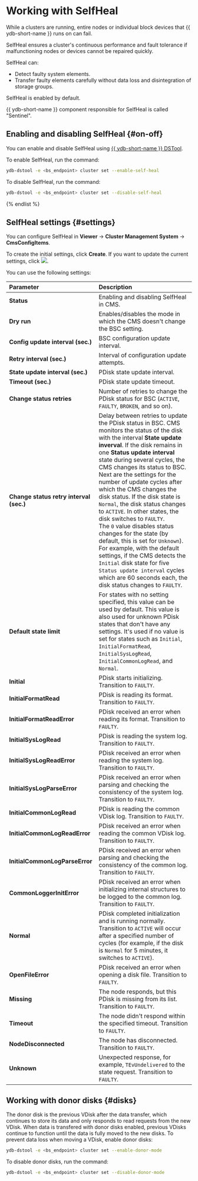# Working with SelfHeal

While a clusters are running, entire nodes or individual block devices that {{ ydb-short-name }} runs on can fail.

SelfHeal ensures a cluster's continuous performance and fault tolerance if malfunctioning nodes or devices cannot be repaired quickly.

SelfHeal can:

* Detect faulty system elements.
* Transfer faulty elements carefully without data loss and disintegration of storage groups.

SelfHeal is enabled by default.

{{ ydb-short-name }} component responsible for SelfHeal is called "Sentinel".

## Enabling and disabling SelfHeal {#on-off}

You can enable and disable SelfHeal using [{{ ydb-short-name }} DSTool](../../reference/ydb-dstool/index.md).

To enable SelfHeal, run the command:

```bash
ydb-dstool -e <bs_endpoint> cluster set --enable-self-heal
```

To disable SelfHeal, run the command:

```bash
ydb-dstool -e <bs_endpoint> cluster set --disable-self-heal
```

{% endlist %}

## SelfHeal settings {#settings}

You can configure SelfHeal in **Viewer** → **Cluster Management System** → **CmsConfigItems**.

To create the initial settings, click **Create**. If you want to update the current settings, click ![](../../_assets/pencil.svg).

You can use the following settings:

| **Parameter** | **Description** |
|:---------------------------------------- |:------------------------------------------------------------------------------------------------------------------------------------------------------------------------ |
| **Status** | Enabling and disabling SelfHeal in CMS. |
| **Dry run** | Enables/disables the mode in which the CMS doesn't change the BSC setting. |
| **Config update interval (sec.)** | BSC configuration update interval. |
| **Retry interval (sec.)** | Interval of configuration update attempts. |
| **State update interval (sec.)** | PDisk state update interval. |
| **Timeout (sec.)** | PDisk state update timeout. |
| **Change status retries** | Number of retries to change the PDisk status for BSC (`ACTIVE`, `FAULTY`, `BROKEN`, and so on). |
| **Change status retry interval (sec.)** | Delay between retries to update the PDisk status in BSC. CMS monitors the status of the disk with the interval **State update inverval**. If the disk remains in one **Status update interval** state during several cycles, the CMS changes its status to BSC.<br/>Next are the settings for the number of update cycles after which the CMS changes the disk status. If the disk state is `Normal`, the disk status changes to `ACTIVE`. In other states, the disk switches to `FAULTY`.<br/>The `0` value disables status changes for the state (by default, this is set for `Unknown`).<br/>For example, with the default settings, if the CMS detects the `Initial` disk state for five `Status update interval` cycles which are 60 seconds each, the disk status changes to `FAULTY`. |
| **Default state limit** | For states with no setting specified, this value can be used by default. This value is also used for unknown PDisk states that don't have any settings. It's used if no value is set for states such as `Initial`, `InitialFormatRead`, `InitialSysLogRead`, `InitialCommonLogRead`, and `Normal`. |
| **Initial** | PDisk starts initializing. Transition to `FAULTY`. |
| **InitialFormatRead** | PDisk is reading its format. Transition to `FAULTY`. |
| **InitialFormatReadError** | PDisk received an error when reading its format. Transition to `FAULTY`. |
| **InitialSysLogRead** | PDisk is reading the system log. Transition to `FAULTY`. |
| **InitialSysLogReadError** | PDisk received an error when reading the system log. Transition to `FAULTY`. |
| **InitialSysLogParseError** | PDisk received an error when parsing and checking the consistency of the system log. Transition to `FAULTY`. |
| **InitialCommonLogRead** | PDisk is reading the common VDisk log. Transition to `FAULTY`. |
| **InitialCommonLogReadError** | PDisk received an error when reading the common VDisk log. Transition to `FAULTY`. |
| **InitialCommonLogParseError** | PDisk received an error when parsing and checking the consistency of the common log. Transition to `FAULTY`. |
| **CommonLoggerInitError** | PDisk received an error when initializing internal structures to be logged to the common log. Transition to `FAULTY`. |
| **Normal** | PDisk completed initialization and is running normally. Transition to `ACTIVE` will occur after a specified number of cycles (for example, if the disk is `Normal` for 5 minutes, it switches to `ACTIVE`). |
| **OpenFileError** | PDisk received an error when opening a disk file. Transition to `FAULTY`. |
| **Missing** | The node responds, but this PDisk is missing from its list. Transition to `FAULTY`. |
| **Timeout** | The node didn't respond within the specified timeout. Transition to `FAULTY`. |
| **NodeDisconnected** | The node has disconnected. Transition to `FAULTY`. |
| **Unknown** | Unexpected response, for example, `TEvUndelivered` to the state request. Transition to `FAULTY`. |

## Working with donor disks {#disks}

The donor disk is the previous VDisk after the data transfer, which continues to store its data and only responds to read requests from the new VDisk. When data is transfered with donor disks enabled, previous VDisks continue to function until the data is fully moved to the new disks. To prevent data loss when moving a VDisk, enable donor disks:

```bash
ydb-dstool -e <bs_endpoint> cluster set --enable-donor-mode
```

To disable donor disks, run the command:

```bash
ydb-dstool -e <bs_endpoint> cluster set --disable-donor-mode
```
